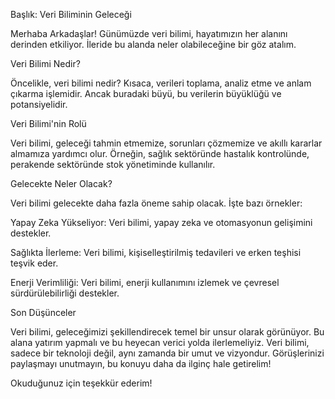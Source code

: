 Başlık: Veri Biliminin Geleceği

Merhaba Arkadaşlar! Günümüzde veri bilimi, hayatımızın her alanını derinden etkiliyor. İleride bu alanda neler olabileceğine bir göz atalım.

Veri Bilimi Nedir?

Öncelikle, veri bilimi nedir? Kısaca, verileri toplama, analiz etme ve anlam çıkarma işlemidir. Ancak buradaki büyü, bu verilerin büyüklüğü ve potansiyelidir.

Veri Bilimi'nin Rolü

Veri bilimi, geleceği tahmin etmemize, sorunları çözmemize ve akıllı kararlar almamıza yardımcı olur. Örneğin, sağlık sektöründe hastalık kontrolünde, perakende sektöründe stok yönetiminde kullanılır.

Gelecekte Neler Olacak?

Veri bilimi gelecekte daha fazla öneme sahip olacak. İşte bazı örnekler:

Yapay Zeka Yükseliyor: Veri bilimi, yapay zeka ve otomasyonun gelişimini destekler.

Sağlıkta İlerleme: Veri bilimi, kişiselleştirilmiş tedavileri ve erken teşhisi teşvik eder.

Enerji Verimliliği: Veri bilimi, enerji kullanımını izlemek ve çevresel sürdürülebilirliği destekler.

Son Düşünceler

Veri bilimi, geleceğimizi şekillendirecek temel bir unsur olarak görünüyor. Bu alana yatırım yapmalı ve bu heyecan verici yolda ilerlemeliyiz. Veri bilimi, sadece bir teknoloji değil, aynı zamanda bir umut ve vizyondur. Görüşlerinizi paylaşmayı unutmayın, bu konuyu daha da ilginç hale getirelim!

Okuduğunuz için teşekkür ederim!
